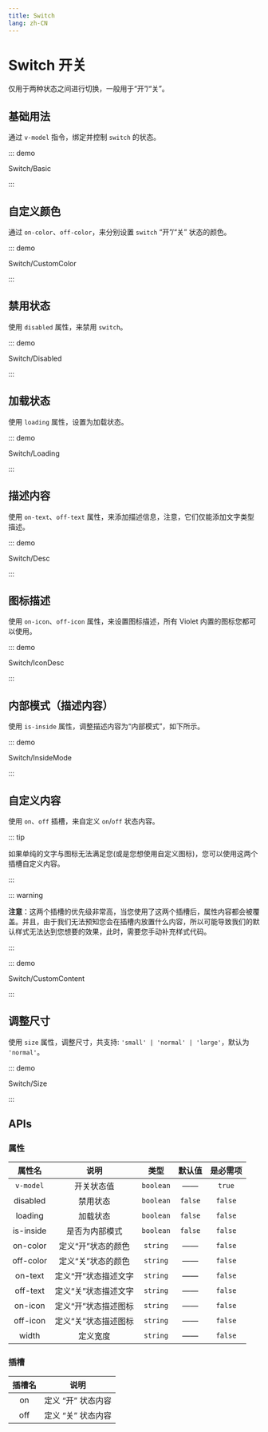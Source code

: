 ```yaml
---
title: Switch
lang: zh-CN
---
```


# Switch 开关

仅用于两种状态之间进行切换，一般用于“开”/“关”。

## 基础用法

通过 `v-model` 指令，绑定并控制 `switch` 的状态。

::: demo

Switch/Basic

:::

## 自定义颜色

通过 `on-color`、`off-color`，来分别设置 `switch` “开”/“关” 状态的颜色。

::: demo

Switch/CustomColor

:::

## 禁用状态

使用 `disabled` 属性，来禁用 `switch`。

::: demo

Switch/Disabled

:::

## 加载状态

使用 `loading` 属性，设置为加载状态。

::: demo

Switch/Loading

:::

## 描述内容

使用 `on-text`、`off-text` 属性，来添加描述信息，注意，它们仅能添加文字类型描述。

::: demo

Switch/Desc

:::

## 图标描述

使用 `on-icon`、`off-icon` 属性，来设置图标描述，所有 Violet 内置的图标您都可以使用。

::: demo

Switch/IconDesc

:::

## 内部模式（描述内容）

使用 `is-inside` 属性，调整描述内容为“内部模式”，如下所示。

::: demo

Switch/InsideMode

:::

## 自定义内容

使用 `on`、`off` 插槽，来自定义 `on`/`off` 状态内容。

::: tip

如果单纯的文字与图标无法满足您(或是您想使用自定义图标)，您可以使用这两个插槽自定义内容。  

:::

::: warning

**注意**：这两个插槽的优先级非常高，当您使用了这两个插槽后，属性内容都会被覆盖。并且，由于我们无法预知您会在插槽内放置什么内容，所以可能导致我们的默认样式无法达到您想要的效果，此时，需要您手动补充样式代码。

:::

::: demo

Switch/CustomContent

:::

## 调整尺寸

使用 `size` 属性，调整尺寸，共支持: `'small' | 'normal' | 'large'`，默认为 `'normal'`。

::: demo

Switch/Size

:::

## APIs

### 属性

| 属性名 | 说明 | 类型 | 默认值 | 是必需项 |
| :---: | :---: | :---: | :---: | :---: |
| `v-model` | 开关状态值 | `boolean` | —— | `true` |
| disabled | 禁用状态 | `boolean` | `false` | `false` |
| loading | 加载状态 | `boolean` | `false` | `false` |
| is-inside | 是否为内部模式 | `boolean` | `false` | `false` |
| on-color | 定义“开”状态的颜色 | `string` | —— | `false` |
| off-color | 定义“关”状态的颜色 | `string` | —— | `false` |
| on-text | 定义“开”状态描述文字 | `string` | —— | `false` |
| off-text | 定义“关”状态描述文字 | `string` | —— | `false` |
| on-icon | 定义“开”状态描述图标 | `string` | —— | `false` |
| off-icon | 定义“关”状态描述图标 | `string` | —— | `false` |
| width | 定义宽度 | `string` | —— | `false` |

### 插槽

| 插槽名 | 说明 |
| :---: | :---: |
| on | 定义 “开” 状态内容 |
| off | 定义 “关” 状态内容 |